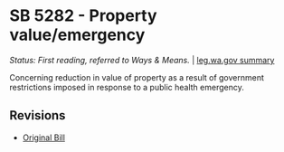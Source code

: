 # SB 5282 - Property value/emergency
*Status: First reading, referred to Ways & Means.* | [leg.wa.gov summary](https://app.leg.wa.gov/billsummary?BillNumber=5282&Year=2021)

Concerning reduction in value of property as a result of government restrictions imposed in response to a public health emergency.

## Revisions
* [Original Bill](1/)